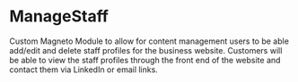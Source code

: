 # ManageStaff
Custom Magneto Module to allow for content management users to be able add/edit and delete staff profiles for the business website. Customers will be able to view the staff profiles through the front end of the website and contact them via LinkedIn or email links.
